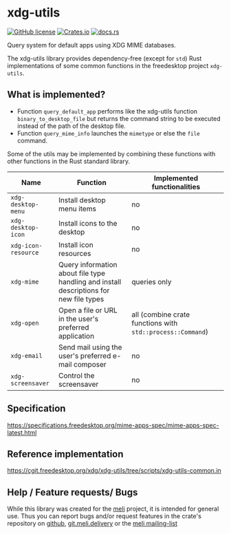 # xdg-utils

[![GitHub license](https://img.shields.io/github/license/meli/xdg-utils)](https://github.com/meli/xdg-utils/blob/master/COPYING) [![Crates.io](https://img.shields.io/crates/v/xdg-utils)](https://crates.io/crates/xdg-utils) [![docs.rs](https://docs.rs/xdg-utils/badge.svg)](https://docs.rs/xdg-utils)

Query system for default apps using XDG MIME databases.

The xdg-utils library provides dependency-free (except for `std`) Rust implementations of some common functions in the freedesktop project `xdg-utils`.


## What is implemented?
* Function `query_default_app` performs like the xdg-utils function `binary_to_desktop_file` but returns the command string to be executed instead of the path of the desktop file.
* Function `query_mime_info` launches the `mimetype` or else the `file` command.

Some of the utils may be implemented by combining these functions with other functions in the Rust standard library.

| Name            | Function                                               | Implemented functionalities|
|-----------------|--------------------------------------------------------|----------------------------|
|`xdg-desktop-menu`| Install desktop menu items                             | no
|`xdg-desktop-icon`| Install icons to the desktop                           | no
|`xdg-icon-resource`| Install icon resources                                 | no
|`xdg-mime`        | Query information about file type handling and install descriptions for new file types| queries only
|`xdg-open`        | Open a file or URL in the user's preferred application | all (combine crate functions with `std::process::Command`)
|`xdg-email`       | Send mail using the user's preferred e-mail composer   | no
|`xdg-screensaver` | Control the screensaver                                | no


## Specification
<https://specifications.freedesktop.org/mime-apps-spec/mime-apps-spec-latest.html>

## Reference implementation
<https://cgit.freedesktop.org/xdg/xdg-utils/tree/scripts/xdg-utils-common.in>

## Help / Feature requests/ Bugs
While this library was created for the [meli](https://meli.delivery) project, it is intended for general use. Thus you can report bugs and/or request features in the crate's repository on [github](https://github.com/meli/xdg-utils), [git.meli.delivery](https://git.meli.delivery/meli/xdg-utils) or the [meli mailing-list](https://meli.delivery/mailing-lists.html)
